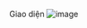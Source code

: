 Giao diện 
![image](https://github.com/user-attachments/assets/380fe108-36ca-4302-8300-4f955ef7bf29)
